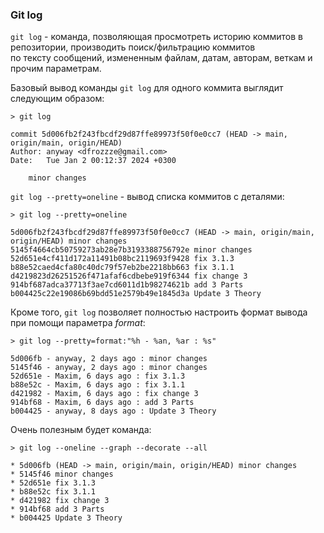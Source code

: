 ### Git log

`git log` - команда, позволяющая просмотреть историю коммитов в репозитории, производить поиск/фильтрацию коммитов  
по тексту сообщений, измененным файлам, датам, авторам, веткам и прочим параметрам.  

Базовый вывод команды `git log` для одного коммита выглядит следующим образом:  

```commandline
> git log

commit 5d006fb2f243fbcdf29d87ffe89973f50f0e0cc7 (HEAD -> main, origin/main, origin/HEAD)
Author: anyway <dfrozzze@gmail.com>
Date:   Tue Jan 2 00:12:37 2024 +0300

    minor changes
```

`git log --pretty=oneline` - вывод списка коммитов с деталями:

```commandline
> git log --pretty=oneline

5d006fb2f243fbcdf29d87ffe89973f50f0e0cc7 (HEAD -> main, origin/main, origin/HEAD) minor changes
5145f4664cb50759273ab28e7b3193388756792e minor changes
52d651e4cf411d172a11491b08bc2119693f9428 fix 3.1.3
b88e52caed4cfa80c40dc79f57eb2be2218bb663 fix 3.1.1
d4219823d26251526f471afaf6cdbebe919f6344 fix change 3
914bf687adca37713f3ae7cd6011d1b98274621b add 3 Parts
b004425c22e19086b69bdd51e2579b49e1845d3a Update 3 Theory
```

Кроме того, `git log` позволяет полностью настроить формат вывода при помощи параметра _format_:

```commandline
> git log --pretty=format:"%h - %an, %ar : %s"

5d006fb - anyway, 2 days ago : minor changes
5145f46 - anyway, 2 days ago : minor changes
52d651e - Maxim, 6 days ago : fix 3.1.3
b88e52c - Maxim, 6 days ago : fix 3.1.1
d421982 - Maxim, 6 days ago : fix change 3
914bf68 - Maxim, 6 days ago : add 3 Parts
b004425 - anyway, 8 days ago : Update 3 Theory
```

Очень полезным будет команда:  

```commandline
> git log --oneline --graph --decorate --all

* 5d006fb (HEAD -> main, origin/main, origin/HEAD) minor changes
* 5145f46 minor changes
* 52d651e fix 3.1.3
* b88e52c fix 3.1.1
* d421982 fix change 3
* 914bf68 add 3 Parts
* b004425 Update 3 Theory

```